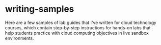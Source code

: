 # writing-samples

Here are a few samples of lab guides that I've written for cloud technology courses, which contain step-by-step instructions for hands-on labs that help students practice with cloud computing objectives in live sandbox environments.
